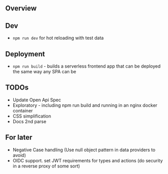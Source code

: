 ## Overview

## Dev

- `npm run dev` for hot reloading with test data

## Deployment

- `npm run build` - builds a serverless frontend app that can be deployed the same way any SPA can be

## TODOs
- Update Open Api Spec
- Exploratory - including npm run build and running in an nginx docker container
- CSS simplification
- Docs 2nd parse


## For later
- Negative Case handling (Use null object pattern in data providers to avoid)
- OIDC support. set JWT requirements for types and actions (do security in a reverse proxy of some sort)
